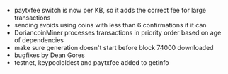 * paytxfee switch is now per KB, so it adds the correct fee for large transactions
* sending avoids using coins with less than 6 confirmations if it can
* DoriancoinMiner processes transactions in priority order based on age of dependencies
* make sure generation doesn't start before block 74000 downloaded
* bugfixes by Dean Gores
* testnet, keypoololdest and paytxfee added to getinfo
